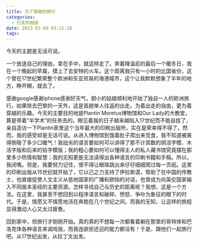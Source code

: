```yaml
---
title: 为了穿越的旅行
categories:
  - 行走的樹苗
date: 2013-03-09 03:31:10
tags:
---
```


今天的主题是无话可说。 

一个放逐自己的理由，拿在手中，就这样走了。奔着降温前的最后一个暖冬日，我在一个晚起的早晨，摸上了去安特的火车。这个距离我只有一小时的比国省份，这个曾在17世纪繁荣整个欧洲和东亚贸易的海港城市，这个让我默默想象了半年的地方，睁开眼，就去了。 

感谢google感谢iphone感谢好天气，胆小的姑娘顺利地开始了独自一人的欧洲旅行。如果除去巴黎的一天外，这是首趟单人往返的出走。为着出走的自由，更为着穿越的乐趣。今天的主要目的地是Plantin Moretus博物馆和Our Lady的大教堂，算是带着“半学术”的任务去的。眼见着我的日子越来越陷入17世纪而不能自拔了，亲自造访一下Plantin家里这个当年最大的印刷出版所，实在是荣幸得不得了。然而，我的感受却是无话可说。从进入博物馆到饿着肚子爬出来觅食，我不知道被美得倒吸了多少口暖气！我拙劣的语言要如何可以讲得了那不计其数的铜活字模、木活字版和后来的铅字模版；我的粗心要如何可以懂得主人的私人藏书馆究竟摆在那里多少热情和智慧；我的无知更是无法读得出各种语言的印刷书籍和手稿。所以，我闭嘴。但是，我要努力记住，恨不得让眼珠跳出来仔仔细细爬过每一页纸。这里的印刷出版从15世纪就开始了，它以己之力支持了伊拉斯谟，帮助了在中国的传教士，也直接促使人文主义从低地国家的广播和欧陆的对话，也曾成为向英伦国家输入不同版本圣经的主要资源。怎样寻找自己与历史的距离呢？我想，这是一个方法。在这里，我甚至不想回到以程序语言和破碎、愤怒、争吵为象征的眼下的时代。于是，情愿又不情愿地活在奔跑在几个世纪之间。而我的无知，让这样的旅程显得激动人心又太过疲惫。 

回到家中，但旅行才刚刚开始。真的真的不想每一次都看着躺在那里的哥特体和巴洛克体各种语言来调戏我，而我连欲拒还迎的能力都没有！于是，跟他们一起旅行吧，从17世纪出发，从拉丁文出发。